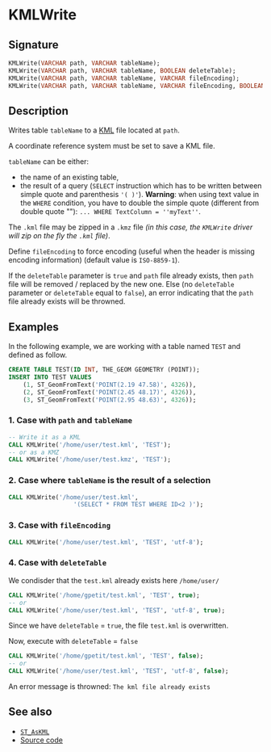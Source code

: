 # KMLWrite

## Signature

```sql
KMLWrite(VARCHAR path, VARCHAR tableName);
KMLWrite(VARCHAR path, VARCHAR tableName, BOOLEAN deleteTable);
KMLWrite(VARCHAR path, VARCHAR tableName, VARCHAR fileEncoding);
KMLWrite(VARCHAR path, VARCHAR tableName, VARCHAR fileEncoding, BOOLEAN deleteTable);
```

## Description

Writes table `tableName` to a [KML][wiki] file located at `path`.

A coordinate reference system must be set to save a KML file.

`tableName` can be either:

* the name of an existing table,
* the result of a query (`SELECT` instruction which has to be written between simple quote and parenthesis `'( )'`). **Warning**: when using text value in the `WHERE` condition, you have to double the simple quote (different from double quote ""): `... WHERE TextColumn = ''myText''`.

The `.kml` file may be zipped in a `.kmz` file *(in this case, the `KMLWrite` driver will zip on the fly the `.kml` file)*. 

Define `fileEncoding` to force encoding (useful when the header is missing encoding information) (default value is `ISO-8859-1`).

If the `deleteTable` parameter is `true` and `path` file already exists, then `path` file will be removed / replaced by the new one. Else (no `deleteTable` parameter or `deleteTable` equal to `false`), an error indicating that the `path` file already exists will be throwned.

## Examples

In the following example, we are working with a table named `TEST` and defined as follow.

```sql
CREATE TABLE TEST(ID INT, THE_GEOM GEOMETRY (POINT));
INSERT INTO TEST VALUES 
    (1, ST_GeomFromText('POINT(2.19 47.58)', 4326)),
    (2, ST_GeomFromText('POINT(2.45 48.17)', 4326)),
    (3, ST_GeomFromText('POINT(2.95 48.63)', 4326));
```
### 1. Case with `path` and `tableName`

```sql
-- Write it as a KML
CALL KMLWrite('/home/user/test.kml', 'TEST');
-- or as a KMZ
CALL KMLWrite('/home/user/test.kmz', 'TEST');
```

### 2. Case where `tableName` is the result of a selection

```sql
CALL KMLWrite('/home/user/test.kml', 
                  '(SELECT * FROM TEST WHERE ID<2 )');
```

### 3. Case with `fileEncoding`

```sql
CALL KMLWrite('/home/user/test.kml', 'TEST', 'utf-8');
```

### 4. Case with `deleteTable`

We condisder that the `test.kml` already exists here `/home/user/`

```sql
CALL KMLWrite('/home/gpetit/test.kml', 'TEST', true);
-- or
CALL KMLWrite('/home/user/test.kml', 'TEST', 'utf-8', true);
```
Since we have `deleteTable` = `true`, the file `test.kml` is overwritten.

Now, execute with `deleteTable` = `false`

```sql
CALL KMLWrite('/home/gpetit/test.kml', 'TEST', false);
-- or
CALL KMLWrite('/home/user/test.kml', 'TEST', 'utf-8', false);
```

An error message is throwned: `The kml file already exists`

## See also

* [`ST_AsKML`](../ST_AsKML)
* <a href="https://github.com/orbisgis/h2gis/blob/master/h2gis-functions/src/main/java/org/h2gis/functions/io/kml/KMLWrite.java" target="_blank">Source code</a>

[wiki]: http://en.wikipedia.org/wiki/Keyhole_Markup_Language
